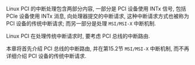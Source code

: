 
Linux PCI 的中断处理包含两部分内容, 一部分是 PCI 设备使用 INTx 信号, 包括 PCIe 设备使用 INTx 消息, 向处理器提交的中断请求, 这种中断请求方式也被称为 PCI 设备的传统中断请求; 而另一部分是处理 `MSI/MSI-X` 中断机制.

Linux PCI 在处理传统中断请求时, 要考虑 PCI 总线的中断路由.

本章将首先介绍 PCI 总线的中断路由, 并在第15.2节 `MSI/MSI-X` 中断机制, 而不再详细介绍 PCI 设备的传统中断请求.

